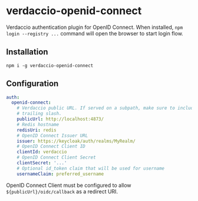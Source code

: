 # verdaccio-openid-connect

Verdaccio authentication plugin for OpenID Connect. When installed, `npm login --registry ...` command will open the browser to start login flow.

## Installation

    npm i -g verdaccio-openid-connect

## Configuration

```yaml
auth:
  openid-connect:
    # Verdaccio public URL. If served on a subpath, make sure to include a
    # trailing slash.
    publicUrl: http://localhost:4873/
    # Redis hostname
    redisUri: redis
    # OpenID Connect Issuer URL
    issuer: https://keycloak/auth/realms/MyRealm/
    # OpenID Connect Client ID
    clientId: verdaccio
    # OpenID Connect Client Secret
    clientSecret: '...'
    # Optional id_token claim that will be used for username
    usernameClaim: preferred_username
```

OpenID Connect Client must be configured to allow `${publicUrl}/oidc/callback`
as a redirect URI.
